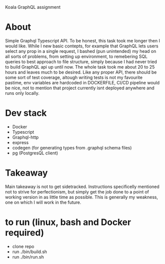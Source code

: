 Koala GraphQL assignment

# About
Simple Graphql Typescript API. To be honest, this task took me longer then I would like. While I new basic contepts, for example that GraphQL lets users select any prop in a single request, I bashed (pun unintended) my head on all sorts of problems, from setting up environment, to remebering SQL queries to best approach to file structure, simply because I had never tried to build GraphQL api up until now. 
The whole task took me about 20 to 25 hours and leaves much to be desired. Like any proper API, there should be some sort of test coverage, altough writing tests is not my favourite pastime, env variables are hardcoded in DOCKERFILE, CI/CD pipeline would be nice, not to mention that project currently isnt deployed anywhere and runs only locally.

# Dev stack
- Docker
- Typescript
- Graphql-http
- express
- codegen (for generating types from .graphql schema files)
- pg (PostgresQL client)


# Takeaway
Main takeaway is not to get sidetracked. Instructions specificelly mentioned not to strive for perfectionism, but simply get the job done to a point of working version in as little time as possible. This is generally my weakness, one on which I will work in the future.

# to run (linux, bash and Docker required)
- clone repo
- run ./bin/build.sh
- run ./bin/run.sh
